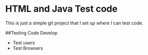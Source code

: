 # HTML and Java Test code

This is just a simple git project that I set up where I can test code. 

##Testing Code Develop
* Test users
* Test Browsers
